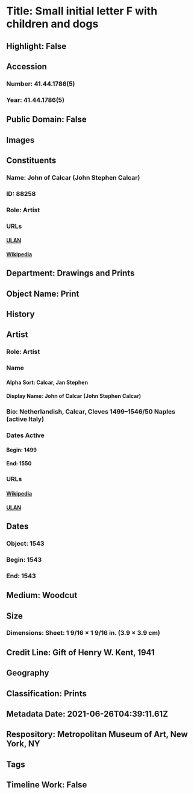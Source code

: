 # Title: Small initial letter F with children and dogs
## Highlight: False
## Accession
### Number: 41.44.1786(5)
### Year: 41.44.1786(5)
## Public Domain: False
## Images
## Constituents
### Name: John of Calcar (John Stephen Calcar)
### ID: 88258
### Role: Artist
### URLs
#### [ULAN](http://vocab.getty.edu/page/ulan/500026055)
#### [Wikipedia](https://www.wikidata.org/wiki/Q1397369)
## Department: Drawings and Prints
## Object Name: Print
## History
## Artist
### Role: Artist
### Name
#### Alpha Sort: Calcar, Jan Stephen
#### Display Name: John of Calcar (John Stephen Calcar)
### Bio: Netherlandish, Calcar, Cleves 1499–1546/50 Naples (active Italy)
### Dates Active
#### Begin: 1499
#### End: 1550
### URLs
#### [Wikipedia](https://www.wikidata.org/wiki/Q1397369)
#### [ULAN](http://vocab.getty.edu/page/ulan/500026055)
## Dates
### Object: 1543
### Begin: 1543
### End: 1543
## Medium: Woodcut
## Size
### Dimensions: Sheet: 1 9/16 × 1 9/16 in. (3.9 × 3.9 cm)
## Credit Line: Gift of Henry W. Kent, 1941
## Geography
## Classification: Prints
## Metadata Date: 2021-06-26T04:39:11.61Z
## Respository: Metropolitan Museum of Art, New York, NY
## Tags
## Timeline Work: False